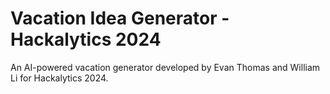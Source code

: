 # Vacation Idea Generator - Hackalytics 2024
An AI-powered vacation generator developed by Evan Thomas and William Li for Hackalytics 2024.
